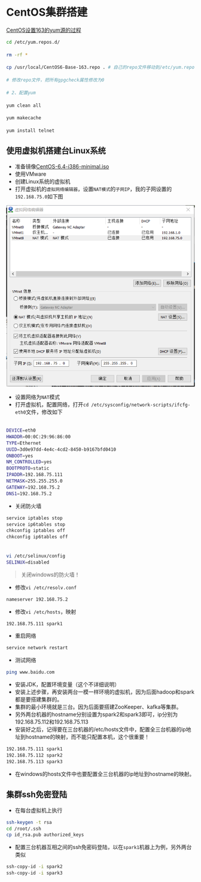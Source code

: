 # CentOS集群搭建

[CentOS设置163的yum源的过程](https://jingyan.baidu.com/article/27fa73269cccfe46f8271f0b.html)

```sh
cd /etc/yum.repos.d/

rm -rf *

cp /usr/local/CentOS6-Base-163.repo . # 自己的repo文件移动到/etc/yum.repos.d/目录中：cp /usr/local/CentOS6-Base-163.repo .

# 修改repo文件，把所有gpgcheck属性修改为0

# 2、配置yum

yum clean all

yum makecache

yum install telnet
```

## 使用虚拟机搭建台Linux系统

- 准备镜像[CentOS-6.4-i386-minimal.iso](http://vault.centos.org/)
- 使用VMware
- 创建Linux系统的虚拟机
- 打开虚拟机的`虚拟网络编辑器`，设置`NAT模式`的`子网IP`，我的子网设置的`192.168.75.0`如下图

![](img\虚拟网络编辑器.png)

- 设置网络为`NAT`模式
- 打开虚拟机，配置网络，打开`cd /etc/sysconfig/network-scripts/ifcfg-eth0`文件，修改如下

```sh

DEVICE=eth0
HWADDR=00:0C:29:96:86:00
TYPE=Ethernet
UUID=3d0e97dd-4e4c-4cd2-8450-b9167bfd0410
ONBOOT=yes
NM_CONTROLLED=yes
BOOTPROTO=static
IPADDR=192.168.75.111
NETMASK=255.255.255.0
GATEWAY=192.168.75.2
DNS1=192.168.75.2

```

- 关闭防火墙

```sh
service iptables stop
service ip6tables stop
chkconfig iptables off
chkconfig ip6tables off


vi /etc/selinux/config
SELINUX=disabled
```

> 关闭windows的防火墙！

- 修改`vi /etc/resolv.conf`

```sh
nameserver 192.168.75.2
```

- 修改`vi /etc/hosts`，映射

```sh
192.168.75.111 spark1
```

- 重启网络

```sh
service network restart
```

- 测试网络

```sh
ping www.baidu.com
```

- 安装JDK，配置环境变量（这个不详细说明）
- 安装上述步骤，再安装两台一模一样环境的虚拟机，因为后面hadoop和spark都是要搭建集群的。
- 集群的最小环境就是三台。因为后面要搭建ZooKeeper、kafka等集群。
- 另外两台机器的hostname分别设置为spark2和spark3即可，ip分别为192.168.75.112和192.168.75.113
- 安装好之后，记得要在三台机器的/etc/hosts文件中，配置全三台机器的ip地址到hostname的映射，而不能只配置本机，这个很重要！

```sh
192.168.75.111 spark1
192.168.75.112 spark2
192.168.75.113 spark3
```

- 在windows的hosts文件中也要配置全三台机器的ip地址到hostname的映射。

## 集群ssh免密登陆

- 在每台虚拟机上执行

```sh
ssh-keygen -t rsa
cd /root/.ssh
cp id_rsa.pub authorized_keys
```

- 配置三台机器互相之间的ssh免密码登陆，以在`spark1`机器上为例，另外两台类似

```sh
ssh-copy-id -i spark2
ssh-copy-id -i spark3
```

